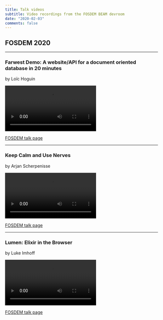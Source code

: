 ```yaml
---
title: Talk videos
subtitle: Video recordings from the FOSDEM BEAM devroom
date: "2020-02-03"
comments: false
---
```


## FOSDEM 2020

------

### Farwest Demo: A website/API for a document oriented database in 20 minutes

by Loïc Hoguin

<video controls>
  <source src="https://video.fosdem.org/2020/AW1.121/beam_farwest_demo.mp4" type="video/mp4" />
  <source src="https://video.fosdem.org/2020/AW1.121/beam_farwest_demo.webm" type="video/webm" />
</video>

[FOSDEM talk page](https://fosdem.org/2020/schedule/event/beam_farwest_demo/)

------

### Keep Calm and Use Nerves

by Arjan Scherpenisse

<video controls>
  <source src="https://video.fosdem.org/2020/AW1.121/beam_keep_calm_use_nerves.mp4" type="video/mp4" />
  <source src="https://video.fosdem.org/2020/AW1.121/beam_keep_calm_use_nerves.webm" type="video/webm" />
</video>

[FOSDEM talk page](https://fosdem.org/2020/schedule/event/beam_keep_calm_use_nerves/)

------

### Lumen: Elixir in the Browser

by Luke Imhoff

<video controls>
  <source src="https://video.fosdem.org/2020/AW1.121/beam_lumen_elixir_browser.mp4" type="video/mp4" />
  <source src="https://video.fosdem.org/2020/AW1.121/beam_lumen_elixir_browser.webm" type="video/webm" />
</video>

[FOSDEM talk page](https://fosdem.org/2020/schedule/event/beam_lumen_elixir_browser/)
